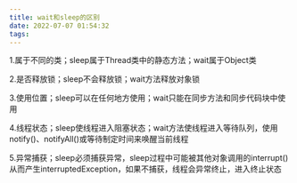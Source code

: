 ```yaml
---
title: wait和sleep的区别
date: 2022-07-07 01:54:32
tags:
---
```


1.属于不同的类；sleep属于Thread类中的静态方法；wait属于Object类

2.是否释放锁；sleep不会释放锁；wait方法释放对象锁

3.使用位置；sleep可以在任何地方使用；wait只能在同步方法和同步代码块中使用

4.线程状态；sleep使线程进入阻塞状态；wait方法使线程进入等待队列，使用notify()、notifyAll()或等待制定时间来唤醒当前线程

5.异常捕获；sleep必须捕获异常，sleep过程中可能被其他对象调用的interrupt()从而产生interruptedException，如果不捕获，线程会异常终止，进入终止状态
